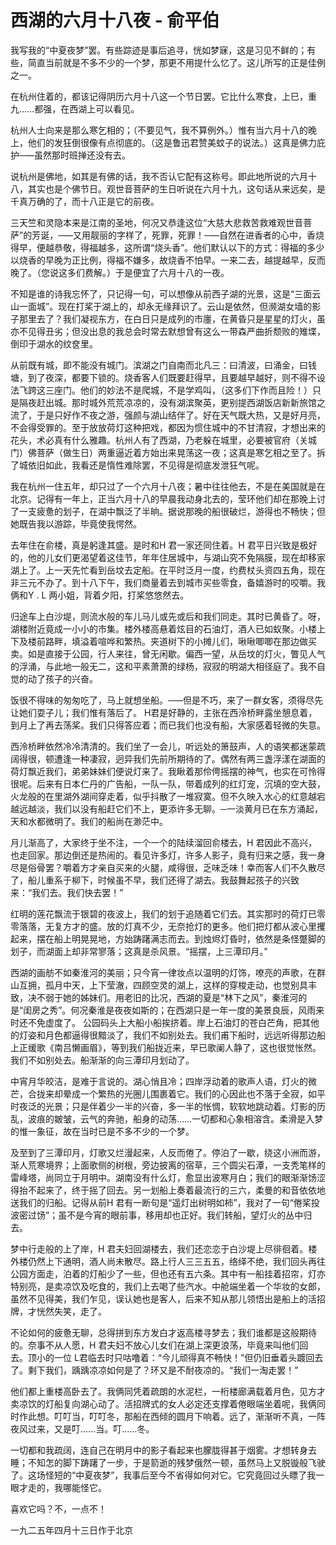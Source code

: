 # 西湖的六月十八夜 - 俞平伯

我写我的“中夏夜梦”罢。有些踪迹是事后追寻，恍如梦寐，这是习见不鲜的；有些，简直当前就是不多不少的一个梦，那更不用提什么忆了。这儿所写的正是佳例之一。

在杭州住着的，都该记得阴历六月十八这一个节日罢。它比什么寒食，上巳，重九……都强，在西湖上可以看见。

杭州人士向来是那么寒乞相的；（不要见气，我不算例外。）惟有当六月十八的晚上，他们的发狂倒很像有点彻底的。（这是鲁迅君赞美蚊子的说法。）这真是佛力庇护─—虽然那时班掸还没有去。

说杭州是佛地，如其是有佛的话，我不否认它配有这称号。即此地所说的六月十八，其实也是个佛节日。观世音菩萨的生日听说在六月十九，这句话从来远矣，是千真万确的了，而十八正是它的前夜。

三天竺和灵隐本来是江南的圣地，何况又恭逢这位“大慈大悲救苦救难观世音菩萨”的芳诞，─—又用靓丽的字样了，死罪，死罪！─—自然在进香者的心中，香烧得早，便越恭敬，得福越多，这所谓“烧头香”。他们默认以下的方式：得福的多少以烧香的早晚为正比例，得福不嫌多，故烧香不怕早。一来二去，越提越早，反而晚了。（您说这多们费解。）于是便宜了六月十八的一夜。

不知是谁的诗我忘怀了，只记得一句，可以想像从前西子湖的光景，这是“三面云山一面城”。现在打桨于湖上的，却永无缘拜识了。云山是依然，但濒湖女墙的影子那里去了？我们凝视东方，在白日只是成列的市廛，在黄昏只是星星的灯火，虽亦不见得丑劣；但没出息的我总会时常去默想曾有这么一带森严曲折颓败的雉堞，倒印于湖水的纹奁里。

从前既有城，即不能没有城门。滨湖之门自南而北凡三：曰清波，曰涌金，曰钱塘，到了夜深，都要下锁的。烧香客人们既要赶得早，且要越早越好，则不得不设法飞跨这三座门。他们的妙法不是爬城，不是学鸡叫，（这多们下作而且险！）只是隔夜赶出城。那时城外荒荒凉凉的，没有湖滨聚英，更别提西湖饭店新新旅馆之流了，于是只好作不夜之游，强颜与湖山结伴了。好在天气既大热，又是好月亮，不会得受罪的。至于放放荷灯这种把戏，都因为惯住城中的不甘清寂，才想出来的花头，术必真有什么雅趣。杭州人有了西湖，乃老躲在城里，必要被官府（关城门）佛菩萨（做生日）两重逼近着方始出来晃荡这一夜；这真是寒乞相之至了。拆了城依旧如此，我看还是惰性难除罢，不见得是彻底发泄狂气呢。

我在杭州一住五年，却只过了一个六月十八夜；暑中往往他去，不是在美国就是在北京。记得有一年上，正当六月十八的早晨我动身北去的，莹环他们却在那晚上讨了一支疲惫的划子，在湖中飘泛了半晌。据说那晚的船很破烂，游得也不畅快；但她既告我以游踪，毕竟使我愕然。

去年住在俞楼，真是躬逢其盛。是时和H 君一家还同住着。H 君平日兴致是极好的，他的儿女们更渴望着这佳节，年年住居城中，与湖山究不免隔膜，现在却移家湖上了。上一天先忙看到岳坟去定船。在平时泛月一度，约费杖头资四五角，现在非三元不办了。到十八下午，我们商量着去到城市买些零食，备嬉游时的咬嚼。我俩和Y . L 两小姐，背着夕阳，打桨悠悠然去。

归途车上白沙堤，则流水般的车儿马儿或先或后和我们同走。其时已黄昏了。呀，湖楼附近竟成一小小的市集。楼外楼高悬着炫目的石油灯，酒人已如蚁聚。小楼上下及楼前路畔，填溢着喧哗和繁热。夹道树下的小摊儿们，啾啾唧唧在那边做买卖。如是直接于公园，行人来往，曾无闲歇。偏西一望，从岳坟的灯火，瞥见人气的浮涌，与此地一般无二，这和平素萧萧的绿杨，寂寂的明湖大相径庭了。我不自觉的动了孩子的兴奋。

饭很不得味的匆匆吃了，马上就想坐船。─—但是不巧，来了一群女客，须得尽先让她们耍子儿；我们惟有落后了。 H君是好静的，主张在西泠桥畔露坐憩息着，到月上了再去荡桨。我们只得答应着；而已我们也没有船，大家感着轻微的失意。

西泠桥畔依然冷冷清清的。我们坐了一会儿，听远处的箫鼓声，人的语笑都迷蒙疏阔得很，顿遭逢一种凄寂，迥异我们先前所期待的了。偶然有两三盏浮漾在湖面的荷灯飘近我们，弟弟妹妹们便说灯来了。我瞅着那伶俜摇摆的神气，也实在可怜得很呢。后来有日本仁丹的广告船，一队一队，带着成列的红灯宠，沉填的空大鼓，火龙般的在里湖外湖间穿走着，似乎抖散了一堆寂寞。但不久映入水心的红意越宕越远越淡，我们以没有船赶它们不上，更添许多无聊。─一淡黄月已在东方涌起，天和水都微明了。我们的船尚在渺茫中。

月儿渐高了，大家终于坐不注，一个一个的陆续溜回俞楼去，H 君因此不高兴，也走回家。那边倒还是热闹的。看见许多灯，许多人影子，竟有归来之感，我一身尽是俗骨罢？嚼着方才亲自买来的火腿，咸得很，乏味乏味！幸而客人们不久散尽了，船儿重系于柳下，时候虽不早，我们还得了湖去。我鼓舞起孩子的兴致来：“我们去。我们快去罢！”

红明的莲花飘流于银碧的夜波上，我们的划于追随着它们去。其实那时的荷灯已零零落落，无复方才的盛。放的灯真不少，无奈抢灯的更多。他们把灯都从波心里攫起来，摆在船上明晃晃地，方始踌躇满志而去。到烛烬灯昏时，依然是条怪蹩脚的划子，而湖面上却非常寥落；这真是杀风景。“摇摆，上三潭印月。”

西湖的画舫不如秦淮河的美丽；只今宵一律妆点以温明的灯饰，嘹亮的声歌，在群山互拥，孤月中天，上下莹澈，四顾空灵的湖上，这样的穿梭走动，也觉别具丰致，决不弱于她的姊妹们。用老旧的比况，西湖的夏是“林下之风”，秦淮河的是“闺房之秀”。何况秦淮是夜夜如斯的；在西湖只是一年一度的美景良辰，风雨来时还不免虚度了。    公园码头上大船小船挨挤着。岸上石油灯的苍白芒角，把其他的灯姿和月色都逼得很黯淡了，我们不如别处去。我们甫下船时，远远听得那边船上正缓歌《南吕懒画眉》，等到我们船拢近来，早已歌阑人静了，这也很觉怅然。我们不如别处去。船渐渐的向三潭印月划动了。

中宵月华皎洁，是难于言说的。湖心悄且冷；四岸浮动着的歌声人语，灯火的微芒，合拢来却晕成一个繁热的光圈儿围裹着它。我们的心因此也不落于全寂，如平时夜泛的光景；只是伴着少一半的兴奋，多一半的怅惆，软软地跳动着。灯影的历乱，波痕的皴皱，云气的奔驰，船身的动荡……一切都和心象相溶含。柔滑是入梦的惟一象征，故在当时已是不多不少的一个梦。

及至到了三潭印月，灯歌又烂漫起来，人反而倦了。停泊了一歇，绕这小洲而游，渐人荒寒境界；上面歌侧的树根，旁边披离的宿草，三个圆尖石潭，一支秃笔样的雷峰塔，尚同立于月明中。湖南没有什么灯，愈显出波寒月白；我们的眼渐渐饧涩得抬不起来了，终于摇了回去。另一划船上奏着最流行的三六，柔曼的和音依依地送我们的归船。记得从前H 君有一断句是“遥灯出树明如柿”，我对了一句“倦桨投波密过饧”；虽不是今宵的眼前事，移用却也正好。我们转船，望灯火的丛中归去。

梦中行走般的上了岸，H 君夫妇回湖楼去，我们还恋恋于白沙堤上尽徘徊着。楼外楼仍然上下通明，酒人尚未散尽。路上行人三三五五，络绎不绝，我们回头再往公园方面走，泊着的灯船少了一些，但也还有五六条。其中有一船挂着招帘，灯亦特别亮，是卖凉饮及吃食的，我们上去喝了些汽水。中舱端坐着一个华妆的女郎，虽然不见得美，我们乍见，误认她也是客人，后来不知从那儿领悟出是船上的活招牌，才恍然失笑，走了。

不论如何的疲惫无聊，总得拼到东方发白才返高楼寻梦去；我们谁都是这般期待的。奈事不从人愿，H 君夫妇不放心儿女们在湖上深更浪荡，毕竟来叫他们回去。顶小的一位 L君临去时只咕噜着：“今儿顽得真不畅快！”但仍旧垂着头踱回去了。剩下我们，踽踽凉凉如何是了？环又是不耐夜凉的。“我们一淘走罢！”

他们都上重楼高卧去了。我俩同凭着疏朗的水泥栏，一桁楼廊满载着月色，见方才卖凉饮的灯船复向湖心动了。活招牌式的女人必定还支撑着倦眼端坐着呢，我俩同时作此想。叮叮当，叮叮冬，那船在西倾的圆月下响着。远了，渐渐听不真，一阵夜风过来，又是叮……当。叮……冬。

一切都和我疏阔，连自己在明月中的影子看起来也朦胧得甚于烟雾。才想转身去睡；不知怎的脚下踌躇了一步，于是箭逝的残梦俄然一顿，虽然马上又脱镟般飞驶了。这场怪短的“中夏夜梦”，我事后至今不省得如何对它。它究竟回过头瞟了我一眼才走的，我哪能怪它。

喜欢它吗？不，一点不！

一九二五年四月十三日作于北京
